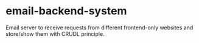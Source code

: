 # email-backend-system
 Email server to receive requests from different frontend-only websites and store/show them with CRUDL principle.
